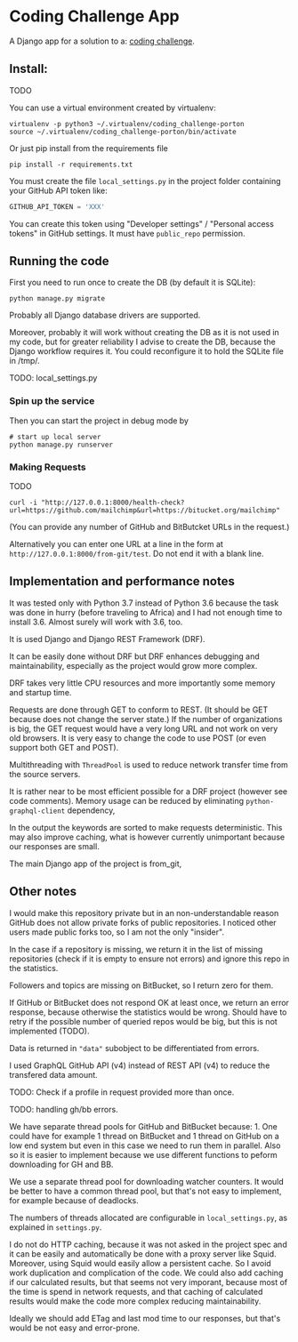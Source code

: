 # Coding Challenge App

A Django app for a solution to a:
[coding challenge](https://drive.google.com/file/d/0B6y8e6-LG84naElFcTlkcHQ1bU1qUkM1Y2VhbXpMdnE4ZjJz/view).

## Install:

TODO

You can use a virtual environment created by virtualenv:
```
virtualenv -p python3 ~/.virtualenv/coding_challenge-porton
source ~/.virtualenv/coding_challenge-porton/bin/activate
```

Or just pip install from the requirements file
``` 
pip install -r requirements.txt
```

You must create the file `local_settings.py` in the
project folder containing your GitHub API token like:
```python
GITHUB_API_TOKEN = 'XXX'
```

You can create this token using "Developer settings" /
"Personal access tokens" in GitHub settings. It must
have `public_repo` permission.

## Running the code

First you need to run once to create the DB (by default it is
SQLite):
```
python manage.py migrate
```

Probably all Django database drivers are supported.

Moreover, probably it will work without creating the DB as it is
not used in my code, but for greater reliability I advise to
create the DB, because the Django workflow requires it. You could
reconfigure it to hold the SQLite file in /tmp/.

TODO: local_settings.py

### Spin up the service

Then you can start the project in debug mode by
```
# start up local server
python manage.py runserver 
```

### Making Requests

TODO

```
curl -i "http://127.0.0.1:8000/health-check?url=https://github.com/mailchimp&url=https://bitucket.org/mailchimp"
```
(You can provide any number of GitHub and BitButcket URLs in the request.)

Alternatively you can enter one URL at a line in the
form at `http://127.0.0.1:8000/from-git/test`. Do not
end it with a blank line.

## Implementation and performance notes

It was tested only with Python 3.7 instead of Python 3.6 because
the task was done in hurry (before traveling to Africa) and I
had not enough time to install 3.6. Almost surely will work with
3.6, too.

It is used Django and Django REST Framework (DRF).

It can be easily done without DRF but DRF enhances debugging
and maintainability, especially as the project would grow more
complex.

DRF takes very little CPU resources and more importantly some
memory and startup time.

Requests are done through GET to conform to REST. (It should be GET
because does not change the server state.) If the number
of organizations is big, the GET request would have a very long
URL and not work on very old browsers. It is very easy to change
the code to use POST (or even support both GET and POST).  

Multithreading with `ThreadPool` is used to reduce
network transfer time from the source servers.

It is rather near to be most efficient
possible for a DRF project (however see code comments). Memory usage can be reduced by eliminating
`python-graphql-client` dependency,

In the output the keywords are sorted to make requests
deterministic. This may also improve caching, what is however
currently unimportant because our responses are small.

The main Django app of the project is from_git,

## Other notes

I would make this repository private but in an non-understandable
reason GitHub does not allow private forks of public repositories.
I noticed other users made public forks too, so I am not the only
"insider".

In the case if a repository is missing, we return it in the list
of missing repositories (check if it is empty to ensure not errors)
and ignore this repo in the statistics.

Followers and topics are missing on BitBucket, so I return zero for them.

If GitHub or BitBucket does not respond OK at least once, we
return an error response, because otherwise the statistics would
be wrong. Should have to retry if the possible number of queried
repos would be big, but this is not implemented (TODO).

Data is returned in `"data"` subobject to be differentiated from
errors.

I used GraphQL GitHub API (v4) instead of REST API (v4) to reduce the transfered
data amount.

TODO: Check if a profile in request provided more than once. 

TODO: handling gh/bb errors.

We have separate thread pools for GitHub and BitBucket
because: 1. One could have for example 1 thread on
BitBucket and 1 thread on GitHub on a low end system
but even in this case we need to run them in parallel.
Also so it is easier to implement because we use
different functions to peform downloading for GH and BB.

We use a separate thread pool for downloading watcher counters. It would be better to have a common thread pool, but that's not easy to implement, for example because of deadlocks.

The numbers of threads allocated are configurable in `local_settings.py`, as explained in `settings.py`.

I do not do HTTP caching, because it was not asked in the project spec and it can be easily and
automatically be done with a proxy server like Squid.
Moreover, using Squid would easily allow a persistent
cache. So I avoid work duplication and complication
of the code. We could also add caching if our
calculated results, but that seems not very imporant,
because most of the time is spend in network requests,
and that caching of calculated results would make
the code more complex reducing maintainability.

Ideally we should add ETag and last mod time to our
responses, but that's would be not easy and error-prone.
